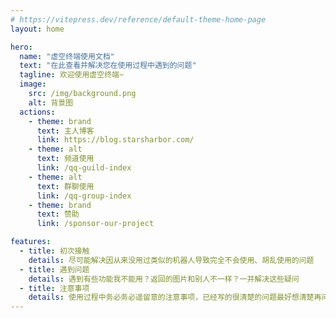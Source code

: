 ```yaml
---
# https://vitepress.dev/reference/default-theme-home-page
layout: home

hero:
  name: "虚空终端使用文档"
  text: "在此查看并解决您在使用过程中遇到的问题"
  tagline: 欢迎使用虚空终端~
  image:
    src: /img/background.png
    alt: 背景图
  actions:
    - theme: brand
      text: 主人博客
      link: https://blog.starsharbor.com/
    - theme: alt
      text: 频道使用
      link: /qq-guild-index
    - theme: alt
      text: 群聊使用
      link: /qq-group-index
    - theme: brand
      text: 赞助
      link: /sponsor-our-project

features:
  - title: 初次接触
    details: 尽可能解决因从来没用过类似的机器人导致完全不会使用、胡乱使用的问题
  - title: 遇到问题
    details: 遇到有些功能我不能用？返回的图片和别人不一样？一并解决这些疑问
  - title: 注意事项
    details: 使用过程中务必务必遥留意的注意事项，已经写的很清楚的问题最好想清楚再问哦
---
```


